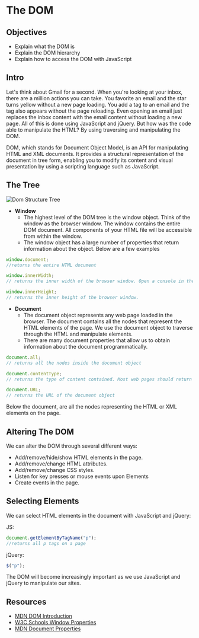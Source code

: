 # The DOM

## Objectives
+ Explain what the DOM is
+ Explain the DOM hierarchy
+ Explain how to access the DOM with JavaScript

## Intro
Let's think about Gmail for a second. When you're looking at your inbox, there are a million actions you can take. You favorite an email and the star turns yellow without a new page loading. You add a tag to an email and the tag also appears without the page reloading. Even opening an email just replaces the inbox content with the email content without loading a new page. All of this is done using JavaScript and jQuery. But how was the code able to manipulate the HTML? By using traversing and manipulating the DOM.


DOM, which stands for Document Object Model, is an API for manipulating HTML and XML documents. It provides a structural representation of the document in tree form, enabling you to modify its content and visual presentation by using a scripting language such as JavaScript.

## The Tree

![Dom Structure Tree](https://s3.amazonaws.com/learn-verified/dom-tree.gif)

+ **Window**
  + The highest level of the DOM tree is the window object. Think of the window as the browser window. The window contains the entire DOM document. All components of your HTML file will be accessible from within the window.
  + The window object has a large number of properties that return information about the object. Below are a few examples

```js
window.document;
//returns the entire HTML document

window.innerWidth;
// returns the inner width of the browser window. Open a console in the browser and enter this. Then shrink the browser window and run it again. You should get a different value.

window.innerHeight;
// returns the inner height of the browser window.
```

+ **Document**  
  + The document object represents any web page loaded in the browser. The document contains all the nodes that represent the HTML elements of the page. We use the document object to traverse through the HTML and manipulate elements.
  + There are many document properties that allow us to obtain information about the document programmatically.

```js
document.all;
// returns all the nodes inside the document object

document.contentType;
// returns the type of content contained. Most web pages should return "text/html"

document.URL;
// returns the URL of the document object
```

Below the document, are all the nodes representing the HTML or XML elements on the page.

## Altering The DOM

We can alter the DOM through several different ways:

+ Add/remove/hide/show HTML elements in the page.
+ Add/remove/change HTML attributes.
+ Add/remove/change  CSS styles.
+ Listen for key presses or mouse events upon Elements
+ Create events in the page.

## Selecting Elements

We can select HTML elements in the document with JavaScript and jQuery:

JS:
```js
document.getElementByTagName("p");
//returns all p tags on a page
```

jQuery:
```js
$("p");
```

The DOM will become increasingly important as we use JavaScript and jQuery to manipulate our sites.

## Resources

+ [MDN DOM Introduction](https://developer.mozilla.org/en-US/docs/Web/API/Document_Object_Model/Introduction)
+ [W3C Schools Window Properties](http://www.w3schools.com/jsref/obj_window.asp)
+ [MDN Document Properties](https://developer.mozilla.org/en-US/docs/Web/API/Document)
